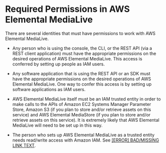 # Required Permissions in AWS Elemental MediaLive<a name="required-access"></a>

There are several identities that must have permissions to work with AWS Elemental MediaLive\.

+ Any person who is using the console, the CLI, or the REST API \(via a REST client application\) must have the appropriate permissions on the desired operations of AWS Elemental MediaLive\. This access is conferred by setting up people as IAM users\.

+ Any software application that is using the REST API or an SDK must have the appropriate permissions on the desired operations of AWS Elemental MediaLive\. One way to confer this access is by setting up software applications as IAM users\.

+ AWS Elemental MediaLive itself must be an IAM trusted entity in order to make calls to the APIs of Amazon EC2 Systems Manager Parameter Store, Amazon S3 \(if you plan to store and/or retrieve assets on this service\) and AWS Elemental MediaStore \(if you plan to store and/or retrieve assets on this service\)\. It is extremely likely that AWS Elemental MediaLive will need to be set up in this way\.

+ The person who sets up AWS Elemental MediaLive as a trusted entity needs read/write access with Amazon IAM\. See [[ERROR] BAD/MISSING LINK TEXT](permissions-medialive.md)\.